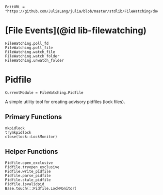 ```@meta
EditURL = "https://github.com/JuliaLang/julia/blob/master/stdlib/FileWatching/docs/src/index.md"
```

# [File Events](@id lib-filewatching)

```@docs
FileWatching.poll_fd
FileWatching.poll_file
FileWatching.watch_file
FileWatching.watch_folder
FileWatching.unwatch_folder
```

# Pidfile

```@meta
CurrentModule = FileWatching.Pidfile
```

A simple utility tool for creating advisory pidfiles (lock files).

## Primary Functions

```@docs
mkpidlock
trymkpidlock
close(lock::LockMonitor)
```

## Helper Functions

```@docs
Pidfile.open_exclusive
Pidfile.tryopen_exclusive
Pidfile.write_pidfile
Pidfile.parse_pidfile
Pidfile.stale_pidfile
Pidfile.isvalidpid
Base.touch(::Pidfile.LockMonitor)
```
